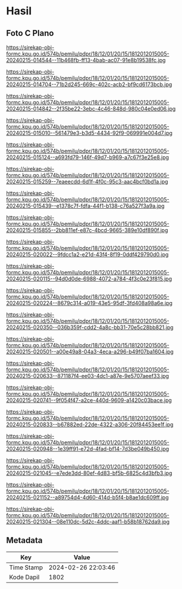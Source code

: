 # Hasil

## Foto C Plano

https://sirekap-obj-formc.kpu.go.id/574b/pemilu/pdpr/18/12/01/20/15/1812012015005-20240215-014544--11b468fb-ff13-4bab-ac07-91e8b19538fc.jpg

https://sirekap-obj-formc.kpu.go.id/574b/pemilu/pdpr/18/12/01/20/15/1812012015005-20240215-014704--71b2d245-669c-402c-acb2-bf9cd6173bcb.jpg

https://sirekap-obj-formc.kpu.go.id/574b/pemilu/pdpr/18/12/01/20/15/1812012015005-20240215-014842--2f35be22-3ebc-4c46-848d-980c04e0ed06.jpg

https://sirekap-obj-formc.kpu.go.id/574b/pemilu/pdpr/18/12/01/20/15/1812012015005-20240215-015010--561479e3-b3d5-4434-92f9-069991e004d7.jpg

https://sirekap-obj-formc.kpu.go.id/574b/pemilu/pdpr/18/12/01/20/15/1812012015005-20240215-015124--a693fd79-146f-49d7-b969-a7c67f3e25e8.jpg

https://sirekap-obj-formc.kpu.go.id/574b/pemilu/pdpr/18/12/01/20/15/1812012015005-20240215-015259--7eaeecdd-6d1f-4f0c-95c3-aac4bcf0bd1a.jpg

https://sirekap-obj-formc.kpu.go.id/574b/pemilu/pdpr/18/12/01/20/15/1812012015005-20240215-015439--e1378c7f-fdfa-44f1-b138-c76a527f3a9a.jpg

https://sirekap-obj-formc.kpu.go.id/574b/pemilu/pdpr/18/12/01/20/15/1812012015005-20240215-015855--2bb811ef-e87c-4bcd-9665-389e10df890f.jpg

https://sirekap-obj-formc.kpu.go.id/574b/pemilu/pdpr/18/12/01/20/15/1812012015005-20240215-020022--9fdcc1a2-e21d-43f4-8f19-0ddf429790d0.jpg

https://sirekap-obj-formc.kpu.go.id/574b/pemilu/pdpr/18/12/01/20/15/1812012015005-20240215-020115--94d0d0de-6988-4072-a784-4f3c0e23f815.jpg

https://sirekap-obj-formc.kpu.go.id/574b/pemilu/pdpr/18/12/01/20/15/1812012015005-20240215-020224--8679c314-a019-43e5-95df-3fd408a98a6e.jpg

https://sirekap-obj-formc.kpu.go.id/574b/pemilu/pdpr/18/12/01/20/15/1812012015005-20240215-020350--036b359f-cdd2-4a8c-bb31-70e5c28bb821.jpg

https://sirekap-obj-formc.kpu.go.id/574b/pemilu/pdpr/18/12/01/20/15/1812012015005-20240215-020501--a00e49a8-04a3-4eca-a296-b49f07ba1604.jpg

https://sirekap-obj-formc.kpu.go.id/574b/pemilu/pdpr/18/12/01/20/15/1812012015005-20240215-020633--871187f4-ee03-4dc1-a87e-9e5707aeef33.jpg

https://sirekap-obj-formc.kpu.go.id/574b/pemilu/pdpr/18/12/01/20/15/1812012015005-20240215-020741--9f054f47-a2ce-440d-9609-a1420c03bace.jpg

https://sirekap-obj-formc.kpu.go.id/574b/pemilu/pdpr/18/12/01/20/15/1812012015005-20240215-020833--b67882ed-22de-4322-a306-20f84453ee1f.jpg

https://sirekap-obj-formc.kpu.go.id/574b/pemilu/pdpr/18/12/01/20/15/1812012015005-20240215-020948--1e39ff91-e72d-4fad-bf14-7d3be049b450.jpg

https://sirekap-obj-formc.kpu.go.id/574b/pemilu/pdpr/18/12/01/20/15/1812012015005-20240215-021045--e7ede3dd-80ef-4d83-bf5b-6825c4d3bfb3.jpg

https://sirekap-obj-formc.kpu.go.id/574b/pemilu/pdpr/18/12/01/20/15/1812012015005-20240215-021152--a89754d4-4d60-414d-b5f4-b8ae1dc609ff.jpg

https://sirekap-obj-formc.kpu.go.id/574b/pemilu/pdpr/18/12/01/20/15/1812012015005-20240215-021304--08e110dc-5d2c-4ddc-aaf1-b58b18762da9.jpg


## Metadata

| Key        | Value               |
| ---------- | ------------------- |
| Time Stamp | 2024-02-26 22:03:46 |
| Kode Dapil | 1802                |



